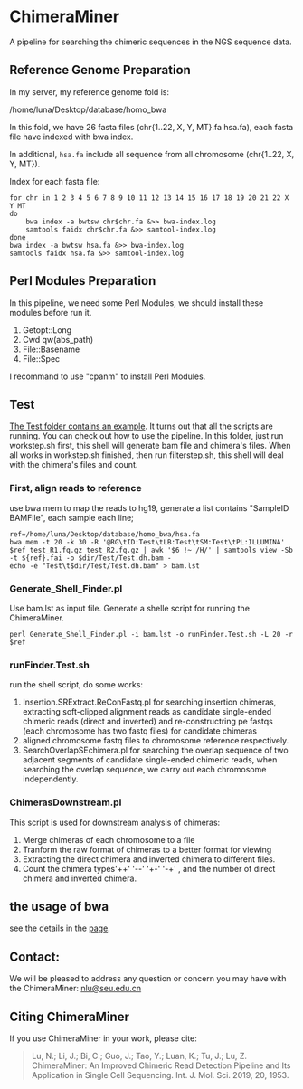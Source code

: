 # ChimeraMiner
A pipeline for searching the chimeric sequences in the NGS sequence data.

## Reference Genome Preparation
In my server, my reference genome fold is:

/home/luna/Desktop/database/homo_bwa

In this fold, we have 26 fasta files (chr{1..22, X, Y, MT}.fa hsa.fa), each fasta file have indexed with bwa index.

In additional, `hsa.fa` include all sequence from all chromosome (chr{1..22, X, Y, MT}).

Index for each fasta file:

```shell
for chr in 1 2 3 4 5 6 7 8 9 10 11 12 13 14 15 16 17 18 19 20 21 22 X Y MT
do
	bwa index -a bwtsw chr$chr.fa &>> bwa-index.log
	samtools faidx chr$chr.fa &>> samtool-index.log
done
bwa index -a bwtsw hsa.fa &>> bwa-index.log
samtools faidx hsa.fa &>> samtool-index.log
```
## Perl Modules Preparation
In this pipeline, we need some Perl Modules, we should install these modules before run it.
1. Getopt::Long
2. Cwd qw(abs_path)
3. File::Basename
4. File::Spec

I recommand to use "cpanm" to install Perl Modules.

## Test
[The Test folder contains an example](https://github.com/dulunar/ChimeraMiner/tree/master/Test). It turns out that all the scripts are running. You can check out how to use the pipeline. 
In this folder, just run workstep.sh first, this shell will generate bam file and chimera's files. When all works in workstep.sh finished, then run filterstep.sh, this shell will deal with the chimera's files and count.

### First, align reads to reference
use bwa mem to map the reads to hg19, generate a list contains "SampleID	BAMFile", each sample each line;
```shell
ref=/home/luna/Desktop/database/homo_bwa/hsa.fa
bwa mem -t 20 -k 30 -R '@RG\tID:Test\tLB:Test\tSM:Test\tPL:ILLUMINA' $ref test_R1.fq.gz test_R2.fq.gz | awk '$6 !~ /H/' | samtools view -Sb -t ${ref}.fai -o $dir/Test/Test.dh.bam -
echo -e "Test\t$dir/Test/Test.dh.bam" > bam.lst
```

###  Generate_Shell_Finder.pl	
Use bam.lst as input file. Generate a shelle script for running the ChimeraMiner.
```shell
perl Generate_Shell_Finder.pl -i bam.lst -o runFinder.Test.sh -L 20 -r $ref
```

### runFinder.Test.sh
run the shell script, do some works:
1. Insertion.SRExtract.ReConFastq.pl for searching insertion chimeras, extracting soft-clipped alignment reads as candidate single-ended chimeric reads (direct and inverted) and re-constructring  pe fastqs (each chromosome has two fastq files) for candidate chimeras
2. aligned chromosome fastq files to chromosome reference respectively.
3. SearchOverlapSEchimera.pl for searching the overlap sequence of two adjacent segments of  candidate single-ended chimeric reads, when searching the overlap sequence, we carry out each chromosome independently.

### ChimerasDownstream.pl
This script is used for downstream analysis of chimeras:
1. Merge chimeras of each chromosome to a file
2. Tranform the raw format of chimeras to a better format for viewing
3. Extracting the direct chimera and inverted chimera to different files.
4. Count the chimera types'++' '--' '+-' '-+' , and the number of direct chimera and inverted chimera.

## the usage of bwa
see the details in the [page](https://github.com/lh3/bwa).

## Contact:
We will be pleased to address any question or concern you may have with the ChimeraMiner: nlu@seu.edu.cn

## Citing ChimeraMiner
If you use ChimeraMiner in your work, please cite:
> Lu, N.; Li, J.; Bi, C.; Guo, J.; Tao, Y.; Luan, K.; Tu, J.; Lu, Z. ChimeraMiner: An Improved Chimeric Read Detection Pipeline and Its Application in Single Cell Sequencing. Int. J. Mol. Sci. 2019, 20, 1953.
